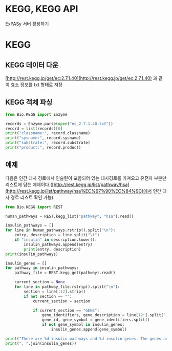 # KEGG, KEGG API

ExPASy 서버 활용하기

# KEGG

## KEGG 데이터 다운

[http://rest.kegg.jp/get/ec:2.7.1.40](http://rest.kegg.jp/get/ec:2.7.1.40) 과 같이 효소 정보를 txt 형태로 저장

## KEGG 객체 파싱

```python
from Bio.KEGG import Enzyme

records = Enzyme.parse(open("ec_2.7.1.40.txt"))
record = list(records)[0]
print("classname:", record.classname)
print("sysname:", record.sysname)
print("substrate:", record.substrate)
print("product:", record.product)
```

## 예제

다음은 인간 대사 경로에서 인슐린이 포함되어 있는 대사경로를 가져오고 유전자 부분만 리스트에 담는 예제이다.([http://rest.kegg.jp/list/pathway/hsa](http://rest.kegg.jp/list/pathway/hsa%EC%97%90%EC%84%9C)에서 인간 대사 경로 리스트 확인 가능)

```python
from Bio.KEGG import REST

human_pathways = REST.kegg_list("pathway", "hsa").read()

insulin_pathways = []
for line in human_pathways.rstrip().split("\n"):
    entry, description = line.split("\t")
    if "insulin" in description.lower():
        insulin_pathways.append(entry)
        print(entry, description)
print(insulin_pathways)

insulin_genes = []
for pathway in insulin_pathways:
    pathway_file = REST.kegg_get(pathway).read()

    current_section = None
    for line in pathway_file.rstrip().split("\n"):
        section = line[:12].strip()
        if not section == "":
            current_section = section

            if current_section == "GENE":
                gene_identifiers, gene_description = line[12:].split("; ")
                gene_id, gene_symbol = gene_identifiers.split()
                if not gene_symbol in insulin_genes:
                    insulin_genes.append(gene_symbol)

print("There are %d insulin pathways and %d insulin genes. The genes are:" %(len(insulin_pathways), len(insulin_genes)))
print(", ".join(insulin_genes))
```